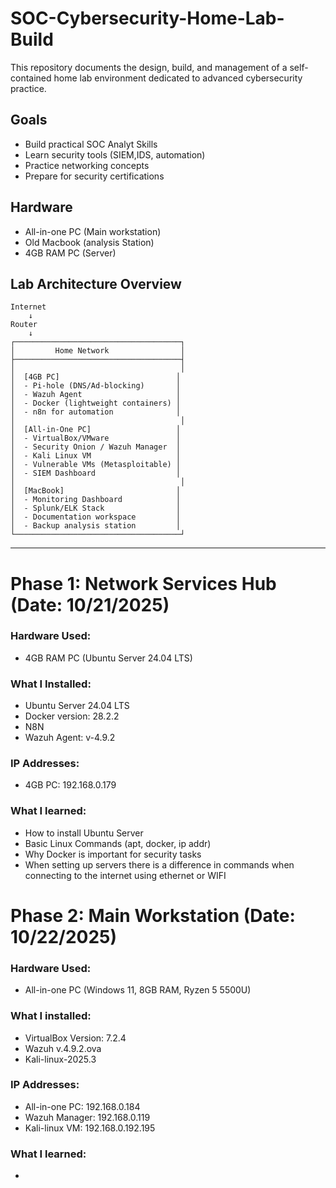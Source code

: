 # SOC-Cybersecurity-Home-Lab-Build
This repository documents the design, build, and management of a self-contained home lab environment dedicated to advanced cybersecurity practice.

## Goals
- Build practical SOC Analyt Skills
- Learn security tools (SIEM,IDS, automation)
- Practice networking concepts
- Prepare for security certifications

## Hardware
- All-in-one PC (Main workstation)
- Old Macbook (analysis Station)
- 4GB RAM PC (Server)

## Lab Architecture Overview

```
Internet
    ↓
Router
    ↓
┌─────────────────────────────────────┐
│         Home Network                │
├─────────────────────────────────────┤
│                                     │
│  [4GB PC]                          │
│  - Pi-hole (DNS/Ad-blocking)       │
│  - Wazuh Agent                     │
│  - Docker (lightweight containers) │
│  - n8n for automation              │
│                                     │
│  [All-in-One PC]                   │
│  - VirtualBox/VMware               │
│  - Security Onion / Wazuh Manager  │
│  - Kali Linux VM                   │
│  - Vulnerable VMs (Metasploitable) │
│  - SIEM Dashboard                  │
│                                     │
│  [MacBook]                         │
│  - Monitoring Dashboard            │
│  - Splunk/ELK Stack                │
│  - Documentation workspace         │
│  - Backup analysis station         │
└─────────────────────────────────────┘
```

---


# Phase 1: Network Services Hub (Date: 10/21/2025)

### Hardware Used:
- 4GB RAM PC (Ubuntu Server 24.04 LTS)

### What I Installed:
- Ubuntu Server 24.04 LTS
- Docker version: 28.2.2
- N8N
- Wazuh Agent: v-4.9.2

### IP Addresses:
- 4GB PC: 192.168.0.179

### What I learned:
- How to install Ubuntu Server
- Basic Linux Commands (apt, docker, ip addr)
- Why Docker is important for security tasks
- When setting up servers there is a difference in commands when connecting to the internet using ethernet or WIFI

# Phase 2: Main Workstation (Date: 10/22/2025)

### Hardware Used:
- All-in-one PC (Windows 11, 8GB RAM, Ryzen 5 5500U)

### What I installed:
- VirtualBox Version: 7.2.4
- Wazuh v.4.9.2.ova
- Kali-linux-2025.3

### IP Addresses:
- All-in-one PC: 192.168.0.184
- Wazuh Manager: 192.168.0.119
- Kali-linux VM: 192.168.0.192.195

### What I learned:
- 


